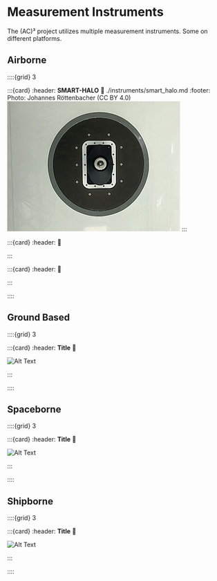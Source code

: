 # Measurement Instruments
The (AC)³ project utilizes multiple measurement instruments. Some on different platforms.

## Airborne

::::{grid} 3

:::{card} 
:header: **SMART-HALO** 
:link: ./instruments/smart_halo.md
:footer: Photo: Johannes Röttenbacher (CC BY 4.0)
![Top view image of the SMART irradiance inlet](./figures/HALO_SMART_top.JPG) 
:::

:::{card}
:header: 
:link:


:::

:::{card}
:header:
:link: 


:::

::::

## Ground Based

::::{grid} 3

:::{card} 
:header: **Title**
:link:

![Alt Text](./figures/)
 
:::

::::

## Spaceborne

::::{grid} 3

:::{card} 
:header: **Title**
:link:

![Alt Text](./figures/)
 
:::

::::

## Shipborne

::::{grid} 3

:::{card} 
:header: **Title**
:link:

![Alt Text](./figures/)
 
:::

::::